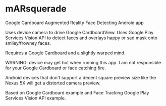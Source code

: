 # mARsquerade
Google Cardboard Augmented Reality Face Detecting Android app

Uses device camera to drive Google CardboardView. Uses Google Play Services Vision API to detect faces and overlays happy or sad mask onto smiley/frowney faces.

Requires a Google Cardboard and a slightly warped mind.

WARNING: device may get hot when running this app. I am not responsible for your Google Cardboard or face catching fire.

Android devices that don't support a decent square preview size like the Nexus 5X will get a distorted camera preview.

Based on Google Cardboard example and Face Tracking Google Play Services Vision API example.